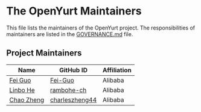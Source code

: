 # The OpenYurt Maintainers

This file lists the maintainers of the OpenYurt project. The responsibilities of maintainers are listed in the [GOVERNANCE.md](GOVERNANCE.md) file.

## Project Maintainers
| Name | GitHub ID | Affiliation |
| ---- | --------- | ----------- |
| [Fei Guo](mailto:f.guo@alibaba-inc.com) | [Fei-Guo](https://github.com/Fei-Guo) | Alibaba |
| [Linbo He](mailto:linbo.hlb@alibaba-inc.com) | [rambohe-ch](https://github.com/rambohe-ch) | Alibaba |
| [Chao Zheng](mailto:c.zheng@alibaba-inc.com) | [charleszheng44](https://github.com/charleszheng44) | Alibaba |
